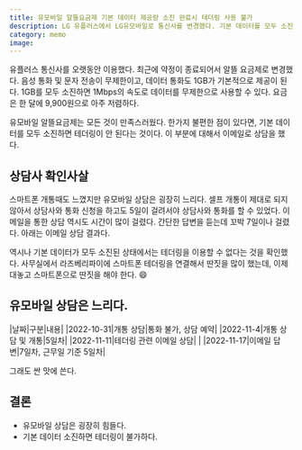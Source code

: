 ```yaml
---
title: 유모바일 알뜰요금제 기본 데이터 제공량 소진 완료시 테더링 사용 불가
description: LG 유플러스에서 LG유모바일로 통신사를 변경했다. 기본 데이터를 모두 소진하면 테더링이 불가하다.
category: memo
image: 
---
```


유플러스 통신사를 오랫동안 이용했다. 
최근에 약정이 종료되어서 알뜰 요금제로 변경했다. 
음성 통화 및 문자 전송이 무제한이고, 
데이터 통화도 1GB가 기본적으로 제공이 된다. 
1GB를 모두 소진하면 1Mbps의 속도로 데이터를 무제한으로 사용할 수 있다. 
요금은 한 달에 9,900원으로 아주 저렴하다. 


유모바일 알뜰요금제는 모든 것이 만족스러웠다. 
한가지 불편한 점이 있다면, 기본 데이터를 모두 소진하면 테더링이 안 된다는 것이다. 
이 부분에 대해서 이메일로 상담을 했다. 


상담사 확인사살
---
스마트폰 개통때도 느꼈지만 유모바일 상담은 굉장히 느리다. 
셀프 개통이 제대로 되지 않아서 상담사와 통화 신청을 하고도 5일이 걸려서야 상담사와 통화를 할 수 있었다. 
이메일을 통한 상담 역시도 시간이 많이 걸렸다. 
간단한 답변을 듣는데 꼬박 7일이나 걸렸다. 
아래는 이메일 상담 결과다. 


역시나 기본 데이터가 모두 소진된 상태에서는 테더링을 이용할 수 없다는 것을 확인했다. 
사무실에서 라즈베리파이에 스마트폰 테더링을 연결해서 딴짓을 많이 했는데, 이제 대놓고 스마트폰으로 딴짓을 해야 한다. :smile:


유모바일 상담은 느리다.
---

|날짜|구분|내용|
|2022-10-31|개통 상담|통화 불가, 상담 예약|
|2022-11-4|개통 상담 및 개통|5일차|
|2022-11-11|테더링 관련 이메일 상담|   |
|2022-11-17|이메일 답변|7일차, 근무일 기준 5일차|


그래도 싼 맛에 쓴다.


결론
---
- 유모바일 상담은 굉장히 힘들다. 
- 기본 데이터 소진하면 테더링이 불가하다. 
